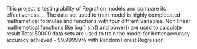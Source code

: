 This project is testing ability of Regration models and compare its effectiveness....
The data set used to train model is highly complecated mathametical formulas and functions with four diffrent variables.
Non linear mathemetical functions like log() sin() and power() are used to calculate result
Total 50000 data sets are used to train the model for better accuracy.
accuracy achieved - 99.99999% with Random Forest Regressor.
